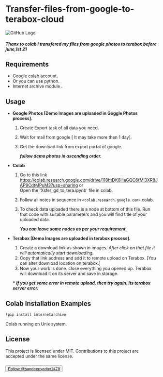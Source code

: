 <!-- Place this tag in your head or just before your close body tag. -->
<script async defer src="https://buttons.github.io/buttons.js"></script>
# Transfer-files-from-google-to-terabox-cloud

 ![GitHub Logo](https://raw.githubusercontent.com/sandeepyadav1478/Transfer-files-from-google-to-terabox-cloud/main/template.png)
 
 <h5>Thanx to colab i transfered my files from google photos to terabox before june,1st 21</h5> 
 
## Requirements
 
 * Google colab account.
 * Or you can use python.
 * Internet archive module .

## Usage

 * __Google Photos [Demo Images are uploaded in Goggle Photos process].__
   1. Create Export task of all data you need.
   2. Wait for mail from google [ It may take more then 1 day].
   3. Get the download link from export portal of google.
   
      __*follow demo photos in ascending order.*__ 
 
 * __Colab__
   1. Go to this link https://colab.research.google.com/drive/118htDK6HaGQC6fMl3XR8JAP9CdtMPuM3?usp=sharing or <br/> Open the 'Xsfer_gd_to_tera.ipynb' file in colab.
   2. Follow all notes in sequence in `<colab.research.google.com>` colab.
   3. To check data uploaded there is a node at bottom of this file. Run that code with suitable parameters and you will find title of your uploaded data.
   
       __*You can leave some nodes as per your requirement.*__
 
 * __Terabox [Demo Images are uploaded in terabox process].__
   1. Create a download link as shown in images. *After click on that file it will automatically start downloading.*
   2. Copy that link address and add it to remote upload on Terabox. [You can alter download location on terabox.]
   3. Now your work is done. close everything you opened up. Terabox will download it on its server and save in storage.
     
     __* *If you get some error in remote upload, then try again. Its terabox server error.*__
     
 ## Colab Installation Examples
   ```ruby
  !pip install internetarchive
   ```
   Colab running on Unix system.

## License
This project is licensed under MIT. Contributions to this project are accepted under the same license.

###

<!-- Place this tag where you want the button to render. -->
<button><a class="github-button" href="https://github.com/sandeepyadav1478" data-color-scheme="no-preference: dark; light: light; dark: dark;" data-size="large" aria-label="Follow @sandeepyadav1478 on GitHub">Follow @sandeepyadav1478</a></button>
